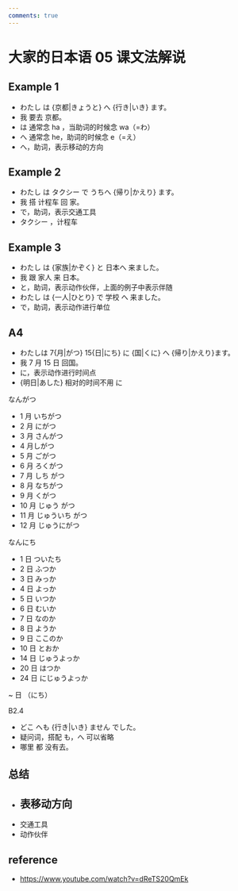 ```yaml
---
comments: true
---
```


# 大家的日本语 05 课文法解说

## Example 1

- わたし は {京都|きょうと} へ {行き|いき} ます。
- 我 要去 京都。
- は 通常念 ha ，当助词的时候念 wa（=わ）
- へ 通常念 he，助词的时候念 e（=え）
- へ，助词，表示移动的方向

## Example 2

- わたし は タクシー で うちへ {帰り|かえり} ます。
- 我 搭 计程车 回 家。
- で，助词，表示交通工具
- タクシー ，计程车

## Example 3

- わたし は {家族|かぞく} と 日本へ 来ました。
- 我 跟 家人 来 日本。
- と，助词，表示动作伙伴，上面的例子中表示伴随
- わたし は {一人|ひとり} で  学校 へ 来ました。
- で，助词，表示动作进行单位

## A4

- わたしは 7{月|がつ} 15{日|にち} に {国|くに} へ {帰り|かえり}ます。
- 我 7 月 15 日 回国。
- に，表示动作进行时间点
- {明日|あした}  相对的时间不用 に

なんがつ

- 1 月 いちがつ
- 2 月 にがつ
- 3 月 さんがつ
- 4 月しがつ
- 5 月 ごがつ
- 6 月 ろくがつ
- 7 月 しち がつ
- 8 月 なちがつ
- 9 月 くがつ
- 10 月 じゅう がつ
- 11 月 じゅういち がつ
- 12 月 じゅうにがつ

なんにち

- 1 日 ついたち
- 2 日 ふつか
- 3 日 みっか
- 4 日 よっか
- 5 日 いつか
- 6 日 むいか
- 7 日 なのか
- 8 日 ようか
- 9 日 ここのか
- 10 日 とおか
- 14 日 じゅうよっか
- 20 日 はつか
- 24 日 にじゅうよっか

~ 日 （にち）

B2.4

- どこ へも {行き|いき} ません でした。
- 疑问词，搭配 も，へ 可以省略
- 哪里 都 没有去。

## 总结

- 表移动方向
    -
- 交通工具
- 动作伙伴

## reference

- <https://www.youtube.com/watch?v=dReTS20QmEk>
